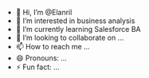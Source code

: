 - 👋 Hi, I’m @Elanril
- 👀 I’m interested in business analysis
- 🌱 I’m currently learning Salesforce BA
- 💞️ I’m looking to collaborate on ...
- 📫 How to reach me ...
- 😄 Pronouns: ...
- ⚡ Fun fact: ...

<!---
Elanril/Elanril is a ✨ special ✨ repository because its `README.md` (this file) appears on your GitHub profile.
You can click the Preview link to take a look at your changes.
--->
